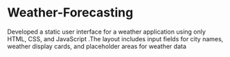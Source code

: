 # Weather-Forecasting
Developed a static user interface for a weather application using only HTML, CSS, and JavaScript .The layout includes input fields for city names, weather display cards, and placeholder areas for weather data
